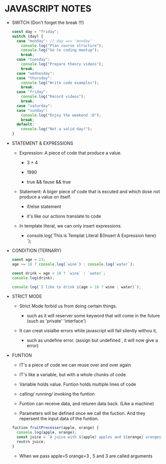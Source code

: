 # JAVASCRIPT NOTES

- SWITCH (Don't forget the break !!!)

  ```javascript
  const day = "friday";
  switch (day) {
    case "monday": // day === 'monday'
      console.log("Plan course structure");
      console.log("Go to coding meetup");
      break;
    case "tuesday":
      console.log("Prepare theory videos");
      break;
    case "wednesday":
    case "thursday":
      console.log("Write code examples");
      break;
    case "friday":
      console.log("Record videos");
      break;
    case "saturday":
    case "sunday":
      console.log("Enjoy the weekend :D");
      break;
    default:
      console.log("Not a valid day!");
  }
  ```

- STATEMENT & EXPRESSIONS

  - Expression: A piece of code that produce a value.

    - 3 + 4

    - 1990

    - true && fause && true

  - Statement: A biger piece of code that is excuted and which dose not produce a value on itself.

    - if/else statement

    - it's like our actions translate to code

  - In template literal, we can only insert expressions.

    - console.log(\`This is Templat Literal \${Insert A Expression here} \`);

- CONDITION (TERNARY)

  ```javascript
  const age = 23;
  age >= 18 ? console.log(`wine`) : console.log(`water`);

  const drink = age > 18 ? `wine` : `water`;
  console.log(drink);

  console.log(`I like to drink ${age > 18 ? wine : water}`);
  ```

- STRICT MODE

  - Strict Mode forbid us from doing certain things.

    - such as it will reserver some keyword that will come in the future (such as 'private' 'interface')

  - It can creat visialbe errors while javascript will fail silently withou it,

    - such as undefine error. (assign but undefined , it will now give a error)

- FUNTION

  - IT's a piece of code we can reuse over and over again

  - IT's like a variable, but with a whole chunks of code.

  - Variable holds value. Funtion holds multiple lines of code

  - calling/ running/ invoking the funtion

  - Funtion can receive data, and returen data back. (Like a machine)

  - Parameters will be defined once we call the fuction. And they repersent the input data of the funtion.

  ```javascript
  fuction fruitProcesser(apple, orange) {
    console.log(apple, orange);
    const juice = `A juice with ${apple} apples and ${orange} oranges`;
    reutrn juice;
  }

  ```

  - When we pass apple=5 orange=3 , 5 and 3 are called arguments
